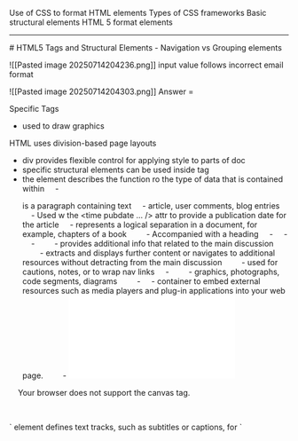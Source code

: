 Use of CSS to format HTML elements
Types of CSS frameworks
Basic structural elements
HTML 5 format elements
<hr>
# HTML5 Tags and Structural Elements
- Navigation vs Grouping elements


![[Pasted image 20250714204236.png]]
input value follows incorrect email format

![[Pasted image 20250714204303.png]]
Answer = </article>
  
Specific Tags
- </canvas> used to draw graphics

HTML uses division-based page layouts
- div provides flexible control for applying style to parts of doc
- specific structural elements can be used inside </div> tag
- the element describes the function ro the type of data that is contained within
    - </p> is a paragraph containing text
    - </article> article, user comments, blog entries
    - Used w the <time pubdate ... /> attr to provide a publication date for the article
    - </section> represents a logical separation in a document, for example, chapters of a book
        - Accompanied with a heading
    - </header>
    - </footer>
    - </aside>
        - provides additional info that related to the main discussion
        - extracts and displays further content or navigates to additional resources without detracting from the main discussion
        - used for cautions, notes, or to wrap nav links
    - </figure>
        - graphics, photographs, code segments, diagrams
        - </figcaption>
    - <embed> container to embed external resources such as media players and plug-in applications into your web page.
        - <embed type="text/html" src="another_webpage.html">

<canvas>
    Your browser does not support the canvas tag.
</canvas>

    <script>
        var canvas = document.getElementsByTagName("canvas")[0];
        var context = canvas.getContext("2d");
        context.fillRect(0, 0, 100, 100);
    </script>

<track>` element defines text tracks, such as subtitles or captions, for `<audio> and </video> elements. This text should be visible as the related media source it playing, and are formatted in the WebVTT (.vtt) format.
    <video>
      <source src="common_html_elements.mp4" type="video/mp4">
      <track src="english_subtitles.vtt" kind="subtitles" srclang="en" label="English">
      <track src="spanish_subtitles.vtt" kind="subtitles" srclang="es" label="Spanish">
    </video>

If a browser does not support the audio formats provided, the browser will instead display any text within the </audio> element.

  

# HTML5 Input Element: Attributes for the Input Tag
- Importance of Implementing validation fallback

  

Types:

<input type="color"/>

<input type="date"/> - no timezone

<input type="datetime-local"/> yr, mth, day, hr, min, AM/PM

<input type="email"/> - accept sonly valid email format text input field

<input type="number"/> min and max available

<input type="range"/> slider, min and max available

<input type="color"/>

<input type="search"/> similar to text field, but differs in style

<input type="tel"/> expects telephone number, accepts characters and hyphens

<input type="URL"/>

<input type="list"/> used with <datalist> that includes options list

- useful for auto-complete functionality

  

placeholder:

    <input type="email" placeholder="example@email.com">

required:

    <input type="email" required>

  

Validation Fallback:

- what if browser-based validation is not supported?

    - use prebuilt script libraries, such as JavaScript and JQuery libraries

    - Assume browsers will support more HTML5 feats over time

        ***- Leave all final validation to server-side***

- Include custom client-side validation that is attached to the form submit event handler

  

# Enhancing User Experience with HTML5

- new input fields

- native video support

- virtual keyboard layouts and built-in data validation

- geolocation support

  

After completing this reading section, you will be able to:

  

1. Use the **`<fieldset>`** tag appropriately in HTML pages

2. Use the **`<legend>`** tag to decorate your fieldset

  

<form>

    <fieldset> - used to group related elements in HTML form, often by enclosing w/in box

            1. **disabled**: It specifies that the elements belonging to the fieldset should be disabled.

            2. **form**: It specifies the id of the form that the fieldset is to be considered a part of.

            3. **name**: It specifies the name for the fieldset.

  

The **`<legend>`** tag is used with the **`<fieldset>`** element as a first child (the first inner tag) to define the caption for the grouped related fields  

By using the **`<legend>`** tag with **`<fieldset>`** elements, it is easy to understand the purpose of grouped form elements.

  

-         `<form>`

-             `<fieldset name="personal_details">` 

-                 `<legend>Personal Details</legend>`

  

-                 `<label for="fname">First name:</label>`

![[Pasted image 20250714181233.png]]

  

# CSS - Styling HTML

- Cascade Style Sheet

  

Media independence w HTML5, JS, and CSS

- Gives devs flexibility to target web and mobile devices

- provides feats that show interactive apps without requiring plug-in technologies

- Provides assistive techs for vision impaired people

- Meets accessibility requirements over browser plug-ins for delivering interactive content

  

CSS:

- design layered over HTML web page

- Describes how HTML elements are dispalyed

- Creates a uniform look throughout each element of each page of website

- Child and descendant elements often inherit styles

  

***CSS Design and Coding:***

Important concept to separate data from design

***- Data is sent to browser using HTML***

***- Design is applied to data using CSS***

- ***Allows rendering of Web pages without design using special accessibility needs***

- Allows machines to index a Website without design interference

  

Control:

- fonts, text, colors, bgs, sizes

- Refer them via:

    - tags, ID reference, class reference

    - <a> <div> <li> <label> #id .class

  

Guidelines for base styles:

- Colors use RGB hexadecimal light values

- Size use pixels, em, or a percentage

- floats can also be left or right

  

Choosing a layout:

- In a fluid layout:

    - The height and width of elements are flexible

    - The expansion or contraction is based on screen size

    - Elements are specified using percentages and ems

  

- In a fixed layout:

    - You specify height and width of elements

    - Values remain same regardless of screen size

    - Specify elements using pixels

  

- Internal CSS:

    - Used for single page

    - Increases load time

    - Add a <style/> tag to your HTML doc

  

- External CSS:

    - Used to style an entire website

    - Can be linked to from other pages

    - Add a <link> tag to the <head> tag

        - <head>

        - <link href="style.css" ref="style-sheet" type="text/css">

        - </head>

  

CSS priority: inline > internal > external

  

# CSS Selectors:

Tags:

h1 { 

    /* Styles for h1 elements */ 

    color: #3366cc; 

    font-size: 24px; 

}

  

ID:

#header {

    /* Styles for the element with id="header" */ 

    background-color: #f0f0f0; 

    padding: 10px; 

}

  

Class:

.highlight { 

    /* Styles for elements with class="highlight" */

    background-color: #ffd700; 

    color: #333; 

}

  
  

# CSS frameworks:

- provides foundation to build code

- provides tools needed to create a UI

    - Implement visual elements on a web page

        - Elements such as nav bars, forms, and grids

    - Create responsive websites suitable for any screen size

- Used from start of project

  

**2 Types: Utility and Component**

**Utility:**

- Provides utility classes

- Simplifies references to CSS properties

- Provides freedom when styling components

  

Advantages:

- Scope to single-purpose CSS classes

- Implements CSS properties from HTML class attributes

- Helps in consistency with color choices, spacing, shadows, etc.

Disadvantages:

- Mixed styles reduces separations of concern, making HTML markup verbose

- Involves adding several classes to HTML markup

- Increases HTML download size and slows down web pages

  

Example: Tailwind CSS

- saves time

- easier to maintain uniform style

- styles limited ot what framework provides

- Includes overhead code

  

**Component:**

- Provides pre-styled components

- Requires little knowledge of CSS

- Assists in keeping consistent styles

- Limits freedom when styling

  

Example: Bootstrap

- helps build fast, responsive sites w/ its feature-packed front-end toolkit

- Tailwind: "underline text-red-500 hover:text-red-700" > Dangerous Link <

- Bootstrap: "link-danger" > Dangerous Link <

- Supplies templates ranging from entire websites to a simple sign-in page

- Provides individual HTML components

- Limited amount of component styles provided

  
  

Include Tailwind CSS in <link>

'<link href="https://cdn.jsdelivr.net/npm/tailwindcss@2.2.19/dist/tailwind.min.css" rel="stylesheet">'

  

Include Bootstrap CSS

#### **Steps to implement Bootstrap CSS**

1. Include the Bootstrap CSS and JavaScript CDN in the `<head>` of your HTML:

'<link href="https://cdn.jsdelivr.net/npm/bootstrap@5.3.0-alpha1/dist/css/bootstrap.min.css" rel="stylesheet">'

'<script src="https://cdn.jsdelivr.net/npm/bootstrap@5.3.0-alpha1/dist/js/bootstrap.bundle.min.js"></script>'

  

use Bootstrap's grid system and include a hamburger menu:

'''

<!DOCTYPE html>

<html lang="en">

<head>

  <meta charset="UTF-8">

  <meta name="viewport" content="width=device-width, initial-scale=1.0">

  <title>Responsive Layout - Bootstrap</title>

  <link href="https://cdn.jsdelivr.net/npm/bootstrap@5.3.0-alpha1/dist/css/bootstrap.min.css" rel="stylesheet">

  <script src="https://cdn.jsdelivr.net/npm/bootstrap@5.3.0-alpha1/dist/js/bootstrap.bundle.min.js"></script>

</head>

<body>

  <header class="bg-danger text-white text-center p-3">Header</header>

  <nav class="bg-primary navbar navbar-expand-lg navbar-light bg-light">

    <div class="container-fluid">

      <a class="navbar-brand" href="#">Brand</a>

      <button class="navbar-toggler" type="button" data-bs-toggle="collapse" data-bs-target="#navbarNav">

        <span class="navbar-toggler-icon"></span>

      </button>

      <div class="collapse navbar-collapse" id="navbarNav">

        <ul class="navbar-nav">

          <li class="nav-item"><a class="nav-link" href="#">Home</a></li>

          <li class="nav-item"><a class="nav-link" href="#">About</a></li>

          <li class="nav-item"><a class="nav-link" href="#">Contact</a></li>

        </ul>

      </div>

    </div>

  </nav>

  <div class="container my-3">

    <div class="row">

      <aside class="col-12 col-md-3 bg-warning p-3">Aside</aside>

      <section class="col-12 col-md-6 bg-white p-3">Main Section</section>

      <article class="col-12 col-md-3 bg-success p-3">Article</article>

    </div>

    <div class="row">

      <footer class="col-12 bg-primary text-white text-center p-3">Footer</footer>

    </div>

  </div>

</body>

</html>

'''

  

#### **Key Bootstrap classes used**

  

1. **`navbar` and `navbar-expand-lg`**

    - **`navbar`**: Creates a navigation bar with built-in features such as text alignment, background color, and dropdown menu support

    - **`navbar-expand-lg`**: Makes the navigation bar expand horizontally on large screens. On smaller screens, it collapses into a hamburger menu (three horizontal lines) that reveals the menu when clicked.

    - **Together**: The combination of `navbar` and `navbar-expand-lg` creates a responsive navigation bar that adapts to different screen sizes, expanding on large screens and collapsing on smaller ones.

2. **`col-*` classes**

    - **`col-12`**: In Bootstrap's grid system, `col-12` makes the element take up 100% width on extra small and small screens, stacking elements vertically on mobile devices.

    - **`col-md-3`**: For medium screens (768px and larger), `col-md-3` sets the element's width to 25%, allowing it to sit next to other elements in a horizontal layout.

    - **`col-md-6`**: On medium and larger screens, `col-md-6` makes the element take up 50% width, ensuring a balanced layout.

    - **Together**: Combining `col-12` for small screens and `col-md-*` for medium and larger screens ensures a responsive layout that adjusts dynamically.

3. **`p-3`**

    - **`p-3`**: Adds 1rem (16px) of padding to all sides of an element, ensuring there's space inside, preventing content from touching the edges, and improving the layout's visual appeal.

4. **`bg-danger`, `bg-primary`, `bg-warning`, and `bg-success`**

    - **`bg-*`**: These classes apply specific background colors to elements, helping distinguish sections and enhancing visual clarity.

5. **`navbar-toggler` and `navbar-toggler-icon`**

    - **`navbar-toggler`**: A button used to toggle the visibility of menu items in the navigation bar on smaller screens, showing or hiding the links.

    - **`navbar-toggler-icon`**: Displays the "hamburger menu" icon (three horizontal lines) inside the button, indicating the collapsible menu.

  

![[Pasted image 20250714185014.png]]

  

Module Summary:

In this module, you learned that:

  

- CSS creates a uniform look throughout each element of each page of the website. 

- CSS is usually coded in external style sheets and creates base styles for a website. 

- CSS frameworks assists in implementing UI elements and creating dynamic web pages. 

- CSS has two types of frameworks: 

- Utility-first frameworks, which provide utility classes to help in building one's own styles and layouts. 

- Component frameworks, which provide a wide selection of pre-styled components and templates that can be implemented onto a website. 

- Plain (Vanilla) CSS lets developers write the styles and layouts of a website. 

- HTML5 elements provide structure and function to websites. 

- HTML5 uses the <input> tag to allow users to input information.

  

# Glossary: CSS Overview & HTML5 Elements

  

|**Term**|**Definition**|

|---|---|

|**Component Framework**|Component frameworks provide pre-styled components and templates which are easy to add to any website.|

|**CSS**|"Cascading Style Sheet"s is a style sheet language that describes how HTML elements are displayed​. It is the design that is layered over the top of an HTML web page​.|

|**Fixed Layout**|A fixed layout is a layout where ​you specify the height and width of elements, and those values remain the same regardless of which operating system or browser you use to access the website.|

|**Fluid Layout**|A fluid layout is a layout in which ​the height and width of elements is flexible ​and can expand or contract based on the browser window, the operating system, and other user preferences.|

|**Utility Framework**|The utility framework provides utility classes that are scoped to individual CSS properties, which helps in building custom designs in HTML files.|